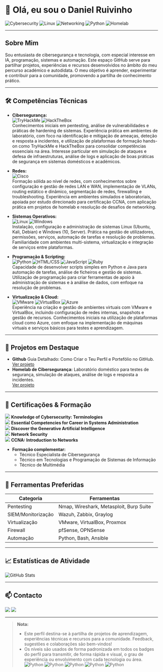 # 👋 Olá, eu sou o Daniel Ruivinho

![Cybersecurity](https://img.shields.io/badge/Cybersecurity-Entusiasta-blue)
![Linux](https://img.shields.io/badge/Linux-Intermédio-yellow?logo=linux)
![Networking](https://img.shields.io/badge/Networking-Intermédio-yellow?logo=cisco)
![Python](https://img.shields.io/badge/Python-Básico-lightgrey?logo=python)
![Homelab](https://img.shields.io/badge/Homelab-Básico-lightgrey?logo=home-assistant)

---

## Sobre Mim

Sou entusiasta de cibersegurança e tecnologia, com especial interesse em IA, programação, sistemas e automação. Este espaço GitHub serve para partilhar projetos, experiências e recursos desenvolvidos no âmbito do meu percurso académico e autodidata. O meu objetivo é aprender, experimentar e contribuir para a comunidade, promovendo a partilha de conhecimento prático.

---

## 🛠️ Competências Técnicas

- **Cibersegurança:**  
  ![TryHackMe](https://img.shields.io/badge/TryHackMe-Entusiasta-blue?logo=tryhackme) ![HackTheBox](https://img.shields.io/badge/HackTheBox-Entusiasta-blue?logo=hackthebox)  
  Conhecimentos iniciais em pentesting, análise de vulnerabilidades e práticas de hardening de sistemas. Experiência prática em ambientes de laboratório, com foco na identificação e mitigação de ameaças, deteção e resposta a incidentes, e utilização de plataformas de formação hands-on como TryHackMe e HackTheBox para consolidar competências essenciais na área.
  Interesse particular em simulação de ataques e defesa de infraestruturas, análise de logs e aplicação de boas práticas de segurança em sistemas domésticos e académicos.

- **Redes:**  
  ![Cisco](https://img.shields.io/badge/CCNA-Intermédio-yellow?logo=cisco)  
  Formação sólida ao nível de redes, com conhecimentos sobre configuração e gestão de redes LAN e WAN, implementação de VLANs, routing estático e dinâmico, segmentação de redes, firewalling e troubleshooting. Experiência em ambientes simulados e laboratoriais, apoiada por estudo direcionado para certificação CCNA, com aplicação prática em projetos de homelab e resolução de desafios de networking.

- **Sistemas Operativos:**  
  ![Linux](https://img.shields.io/badge/Linux-Ubuntu%20%7C%20Kali%20%7C%20Debian-yellow?logo=linux) ![Windows](https://img.shields.io/badge/Windows-Server%20%7C%2010-blue?)  
  Instalação, configuração e administração de sistemas Linux (Ubuntu, Kali, Debian) e Windows (10, Server). Prática na gestão de utilizadores, permissões, serviços, automação de tarefas e resolução de problemas. Familiaridade com ambientes multi-sistema, virtualização e integração de serviços entre plataformas.
  
- **Programação & Scripting:**  
  ![Python](https://img.shields.io/badge/Básico-Aprendiz-lightgrey?logo=python) ![HTML/CSS](https://img.shields.io/badge/HTML/CSS-Avançado-blue?logo=html5) ![JavaScript](https://img.shields.io/badge/JavaScript-Intermédio-yellow?logo=javascript) ![Ruby](https://img.shields.io/badge/Ruby-Básico-lightgrey?logo=ruby)  
  Capacidade de desenvolver scripts simples em Python e Java para automação de tarefas, análise de ficheiros e gestão de sistemas. Utilização de programação para criar ferramentas de apoio à administração de sistemas e à análise de dados, com enfoque na resolução de problemas.
  
- **Virtualização & Cloud:**  
  ![VMware](https://img.shields.io/badge/VMware-Intermédio-yellow?logo=vmware) ![VirtualBox](https://img.shields.io/badge/VirtualBox-Avançado-red?logo=virtualbox) ![Azure](https://img.shields.io/badge/Azure-Básico-lightgrey)   
  Experiência na criação e gestão de ambientes virtuais com VMware e VirtualBox, incluindo configuração de redes internas, snapshots e gestão de recursos. Conhecimentos iniciais na utilização de plataformas cloud como Azure, com enfoque na implementação de máquinas virtuais e serviços básicos para testes e aprendizagem.
  
---

## 🚧 Projetos em Destaque

- **Github**
  Guia Detalhado: Como Criar o Teu Perfil e Portefólio no GitHub.  
  [Ver projeto](https://github.com/DanielDSRuivinho/Github)
- **Homelab de Cibersegurança:**
  Laboratório doméstico para testes de segurança, simulação de ataques, análise de logs e resposta a incidentes.  
  [Ver projeto](#) <!-- Substituir pelo link real quando disponível -->

---

## 🏅 Certificações & Formação

<a href="https://rb.gy/3p4c77"><img src="https://img.shields.io/badge/-Certificado-00990f" /></a> **Knowledge of Cybersecurity: Terminologies**   
<a href="https://rb.gy/5inzzm"><img src="https://img.shields.io/badge/-Certificado-00990f" /></a> **Essential Competencies for Career in Systems Administration**  
<a href="https://rb.gy/b15f0w"><img src="https://img.shields.io/badge/-Certificado-00990f" /></a> **Discover the Generative Artificial Intelligence**  
<a href="https://www.credly.com/badges/3a310a0a-6e40-4b8d-8211-25885640f811/linked_in_profile"><img src="https://img.shields.io/badge/-Certificado-00990f" /></a> **Network Security**  
<a href="https://www.credly.com/badges/ca820495-4ffa-4d9d-a4f3-25154ffcee68/linked_in_profile"><img src="https://img.shields.io/badge/-Certificado-00990f" /></a> **CCNA: Introduction to Networks**
- **Formação complementar:**  
  - Técnico Especialista de Cibersegurança  
  - Técnico em Tecnologias e Programação de Sistemas de Informação  
  - Técnico de Multimédia

---

## 🧰 Ferramentas Preferidas

| Categoria         | Ferramentas                                 |
|-------------------|---------------------------------------------|
| Pentesting        | Nmap, Wireshark, Metasploit, Burp Suite     |
| SIEM/Monitorização| Wazuh, Zabbix, Graylog                      |
| Virtualização     | VMware, VirtualBox, Proxmox                 |
| Firewall          | pfSense, OPNSense                           |
| Automação         | Python, Bash, Ansible                       |

---

## 📈 Estatísticas de Atividade

![GitHub Stats](https://github-readme-stats.vercel.app/api?username=danieldsruivinho&show_icons=true&theme=radical)

---

## 📫 Contacto

  <a href="mailto:danieldsruivinho@gmail.com"><img src="https://img.shields.io/badge/-E--mail-0072b1?&style=for-the-badge&logo=gmail&logoColor=white" /></a>
  <a href="https://www.linkedin.com/in/daniel-ruivinho/"><img src="https://img.shields.io/badge/-Linkedin-0072b1?&style=for-the-badge" /></a>

---

> **Nota:** 
>- Este perfil destina-se à partilha de projetos de aprendizagem, experiências técnicas e recursos para a comunidade. Feedback, sugestões e colaborações são bem-vindos!
>- Os níveis são usados de forma padronizada em todos os badges do perfil para transmitir, de forma rápida e visual, o grau de experiência ou envolvimento com cada tecnologia ou área.  
>![Python](https://img.shields.io/badge/Básico-Conhecimento_inicial,_uso_ocasional-lightgrey) 
>![Python](https://img.shields.io/badge/Intermédio-Utilização_regular,_compreensão_sólida-yellow) 
>![Python](https://img.shields.io/badge/Avançado-Uso_frequente,_capacidade_de_resolução-orange) 
>![Python](https://img.shields.io/badge/Especialista-Domínio_profundo,_experiência_comprovada-red) 
>![Python](https://img.shields.io/badge/Entusiasta-Interesse_e_dedicação_acima_da_média-blue) 
